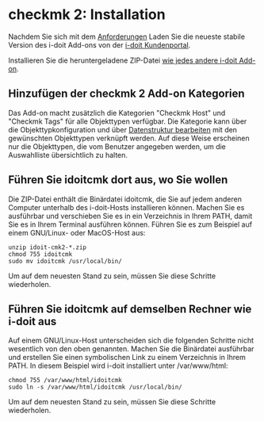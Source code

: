 # checkmk 2: Installation

Nachdem Sie sich mit dem [Anforderungen](./checkmk2-anforderungen.md) Laden Sie die neueste stabile Version des i-doit Add-ons von der [i-doit Kundenportal](../../administration/kundenportal.md).

Installieren Sie die heruntergeladene ZIP-Datei [wie jedes andere i-doit Add-on](../index.md).

Hinzufügen der checkmk 2 Add-on Kategorien
------------------------------------------

Das Add-on macht zusätzlich die Kategorien "Checkmk Host" und "Checkmk Tags" für alle Objekttypen verfügbar. Die Kategorie kann über die Objekttypkonfiguration und über [Datenstruktur bearbeiten](../../administration/verwaltung/datenstruktur/datenstruktur-bearbeiten.md) mit den gewünschten Objekttypen verknüpft werden. Auf diese Weise erscheinen nur die Objekttypen, die vom Benutzer angegeben werden, um die Auswahlliste übersichtlich zu halten.

Führen Sie idoitcmk dort aus, wo Sie wollen
---------------------------------------------

Die ZIP-Datei enthält die Binärdatei idoitcmk, die Sie auf jedem anderen Computer unterhalb des i-doit-Hosts installieren können. Machen Sie es ausführbar und verschieben Sie es in ein Verzeichnis in Ihrem PATH, damit Sie es in Ihrem Terminal ausführen können. Führen Sie es zum Beispiel auf einem GNU/Linux- oder MacOS-Host aus:

    unzip idoit-cmk2-*.zip
    chmod 755 idoitcmk
    sudo mv idoitcmk /usr/local/bin/

Um auf dem neuesten Stand zu sein, müssen Sie diese Schritte wiederholen.

Führen Sie idoitcmk auf demselben Rechner wie i-doit aus
----------------------------------------------------------

Auf einem GNU/Linux-Host unterscheiden sich die folgenden Schritte nicht wesentlich von den oben genannten. Machen Sie die Binärdatei ausführbar und erstellen Sie einen symbolischen Link zu einem Verzeichnis in Ihrem PATH. In diesem Beispiel wird i-doit installiert unter /var/www/html:

    chmod 755 /var/www/html/idoitcmk
    sudo ln -s /var/www/html/idoitcmk /usr/local/bin/

Um auf dem neuesten Stand zu sein, müssen Sie diese Schritte wiederholen.
